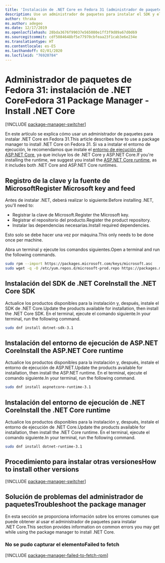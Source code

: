 ```yaml
---
title: 'Instalación de .NET Core en Fedora 31 (administrador de paquetes): .NET Core'
description: Use un administrador de paquetes para instalar el SDK y el runtime de .NET Core en Fedora 31.
author: thraka
ms.author: adegeo
ms.date: 12/17/2019
ms.openlocfilehash: 28bda3676f99037e565080e1ff3f9d89a67d0d69
ms.sourcegitcommit: cdf5084648bf5e77970cbfeaa23f1cab3e6e234e
ms.translationtype: HT
ms.contentlocale: es-ES
ms.lasthandoff: 02/01/2020
ms.locfileid: "76920784"
---
```

# <a name="fedora-31-package-manager---install-net-core"></a><span data-ttu-id="624bb-103">Administrador de paquetes de Fedora 31: instalación de .NET Core</span><span class="sxs-lookup"><span data-stu-id="624bb-103">Fedora 31 Package Manager - Install .NET Core</span></span>

[!INCLUDE [package-manager-switcher](./includes/package-manager-switcher.md)]

<span data-ttu-id="624bb-104">En este artículo se explica cómo usar un administrador de paquetes para instalar .NET Core en Fedora 31.</span><span class="sxs-lookup"><span data-stu-id="624bb-104">This article describes how to use a package manager to install .NET Core on Fedora 31.</span></span> <span data-ttu-id="624bb-105">Si va a instalar el entorno de ejecución, le recomendamos que instale el [entorno de ejecución de ASP.NET Core](#install-the-aspnet-core-runtime), ya que incluye los de .NET Core y ASP.NET Core.</span><span class="sxs-lookup"><span data-stu-id="624bb-105">If you're installing the runtime, we suggest you install the [ASP.NET Core runtime](#install-the-aspnet-core-runtime), as it includes both .NET Core and ASP.NET Core runtimes.</span></span>

## <a name="register-microsoft-key-and-feed"></a><span data-ttu-id="624bb-106">Registro de la clave y la fuente de Microsoft</span><span class="sxs-lookup"><span data-stu-id="624bb-106">Register Microsoft key and feed</span></span>

<span data-ttu-id="624bb-107">Antes de instalar .NET, deberá realizar lo siguiente:</span><span class="sxs-lookup"><span data-stu-id="624bb-107">Before installing .NET, you'll need to:</span></span>

- <span data-ttu-id="624bb-108">Registrar la clave de Microsoft.</span><span class="sxs-lookup"><span data-stu-id="624bb-108">Register the Microsoft key.</span></span>
- <span data-ttu-id="624bb-109">Registrar el repositorio del producto.</span><span class="sxs-lookup"><span data-stu-id="624bb-109">Register the product repository.</span></span>
- <span data-ttu-id="624bb-110">Instalar las dependencias necesarias.</span><span class="sxs-lookup"><span data-stu-id="624bb-110">Install required dependencies.</span></span>

<span data-ttu-id="624bb-111">Esto solo se debe hacer una vez por máquina.</span><span class="sxs-lookup"><span data-stu-id="624bb-111">This only needs to be done once per machine.</span></span>

<span data-ttu-id="624bb-112">Abra un terminal y ejecute los comandos siguientes.</span><span class="sxs-lookup"><span data-stu-id="624bb-112">Open a terminal and run the following commands.</span></span>

```bash
sudo rpm --import https://packages.microsoft.com/keys/microsoft.asc
sudo wget -q -O /etc/yum.repos.d/microsoft-prod.repo https://packages.microsoft.com/config/fedora/31/prod.repo
```

## <a name="install-the-net-core-sdk"></a><span data-ttu-id="624bb-113">Instalación del SDK de .NET Core</span><span class="sxs-lookup"><span data-stu-id="624bb-113">Install the .NET Core SDK</span></span>

<span data-ttu-id="624bb-114">Actualice los productos disponibles para la instalación y, después, instale el SDK de .NET Core.</span><span class="sxs-lookup"><span data-stu-id="624bb-114">Update the products available for installation, then install the .NET Core SDK.</span></span> <span data-ttu-id="624bb-115">En el terminal, ejecute el comando siguiente.</span><span class="sxs-lookup"><span data-stu-id="624bb-115">In your terminal, run the following command.</span></span>

```bash
sudo dnf install dotnet-sdk-3.1
```

## <a name="install-the-aspnet-core-runtime"></a><span data-ttu-id="624bb-116">Instalación del entorno de ejecución de ASP.NET Core</span><span class="sxs-lookup"><span data-stu-id="624bb-116">Install the ASP.NET Core runtime</span></span>

<span data-ttu-id="624bb-117">Actualice los productos disponibles para la instalación y, después, instale el entorno de ejecución de ASP.NET.</span><span class="sxs-lookup"><span data-stu-id="624bb-117">Update the products available for installation, then install the ASP.NET runtime.</span></span> <span data-ttu-id="624bb-118">En el terminal, ejecute el comando siguiente.</span><span class="sxs-lookup"><span data-stu-id="624bb-118">In your terminal, run the following command.</span></span>

```bash
sudo dnf install aspnetcore-runtime-3.1
```

## <a name="install-the-net-core-runtime"></a><span data-ttu-id="624bb-119">Instalación del entorno de ejecución de .NET Core</span><span class="sxs-lookup"><span data-stu-id="624bb-119">Install the .NET Core runtime</span></span>

<span data-ttu-id="624bb-120">Actualice los productos disponibles para la instalación y, después, instale el entorno de ejecución de .NET Core.</span><span class="sxs-lookup"><span data-stu-id="624bb-120">Update the products available for installation, then install the .NET Core runtime.</span></span> <span data-ttu-id="624bb-121">En el terminal, ejecute el comando siguiente.</span><span class="sxs-lookup"><span data-stu-id="624bb-121">In your terminal, run the following command.</span></span>

```bash
sudo dnf install dotnet-runtime-3.1
```

## <a name="how-to-install-other-versions"></a><span data-ttu-id="624bb-122">Procedimiento para instalar otras versiones</span><span class="sxs-lookup"><span data-stu-id="624bb-122">How to install other versions</span></span>

[!INCLUDE [package-manager-switcher](./includes/package-manager-heading-hack-pkgname.md)]

## <a name="troubleshoot-the-package-manager"></a><span data-ttu-id="624bb-123">Solución de problemas del administrador de paquetes</span><span class="sxs-lookup"><span data-stu-id="624bb-123">Troubleshoot the package manager</span></span>

<span data-ttu-id="624bb-124">En esta sección se proporciona información sobre los errores comunes que puede obtener al usar el administrador de paquetes para instalar .NET Core.</span><span class="sxs-lookup"><span data-stu-id="624bb-124">This section provides information on common errors you may get while using the package manager to install .NET Core.</span></span>

### <a name="failed-to-fetch"></a><span data-ttu-id="624bb-125">No se pudo capturar el elemento</span><span class="sxs-lookup"><span data-stu-id="624bb-125">Failed to fetch</span></span>

[!INCLUDE [package-manager-failed-to-fetch-rpm](includes/package-manager-failed-to-fetch-rpm.md)]
